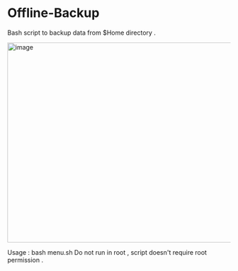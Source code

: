 # Offline-Backup
Bash script to backup data from $Home directory .

<img width="810" height="452" alt="image" src="https://github.com/user-attachments/assets/95700061-48ea-4e2c-acd6-256b8ad7040e" />


Usage : bash menu.sh 
Do not run in root , script doesn't require root permission .
